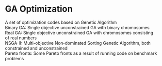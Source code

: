 # GA Optimization
A set of optimization codes based on Genetic Algorithm<br/>
Binary GA: Single objective unconstrained GA with binary chromosomes<br/>
Real GA: Single objective unconstrained GA with chromosomes consisting of real numbers<br/>
NSGA-II: Multi-objective Non-dominated Sorting Genetic Algorithm, both constrained and unconstrained<br/>
Pareto fronts: Some Pareto fronts as a result of running code on benchmark problems<br/>

